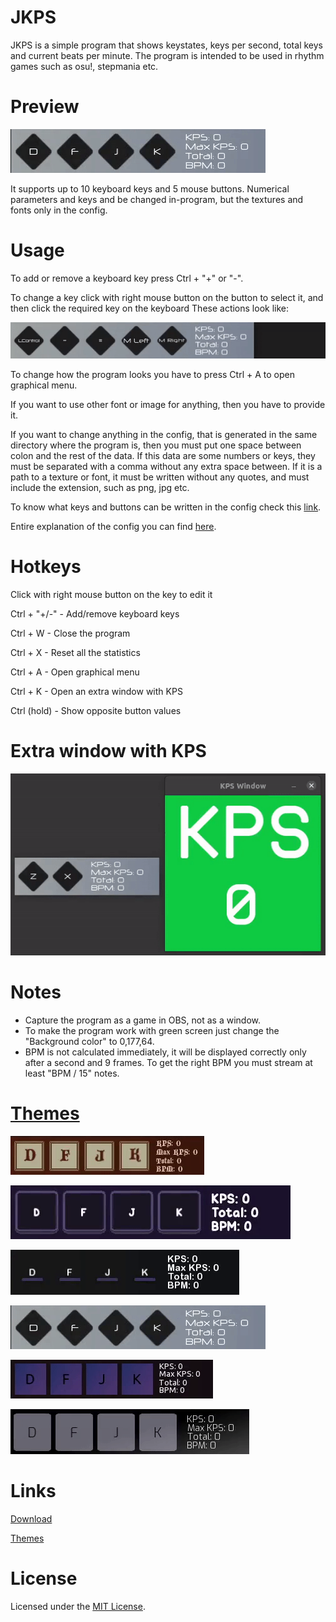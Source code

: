 # JKPS
JKPS is a simple program that shows keystates, keys per second, total keys and current beats per minute. The program is intended to be used in rhythm games such as osu!, stepmania etc.

# Preview
![](Media/Preview-White-orange.gif)

It supports up to 10 keyboard keys and 5 mouse buttons. Numerical parameters and keys and be changed in-program, but the textures and fonts only in the config.

# Usage
To add or remove a keyboard key press Ctrl + "+" or "-". 

To change a key click with right mouse button on the button to select it, and then click the required key on the keyboard
These actions look like:

![](Media/modification-demo.gif)

To change how the program looks you have to press Ctrl + A to open graphical menu.

If you want to use other font or image for anything, then you have to provide it. 

If you want to change anything in the config, that is generated in the same directory where the program is, then you must put one space between colon and the rest of the data. If this data are some numbers or keys, they must be separated with a comma without any extra space between. If it is a path to a texture or font, it must be written without any quotes, and must include the extension, such as png, jpg etc.

To know what keys and buttons can be written in the config check this [link](https://gist.github.com/JekiTheMonkey/c40b346907ca0e3e8127f4fb0b5af1d5).

Entire explanation of the config you can find [here](https://gist.github.com/JekiTheMonkey/06c7b7dc0401729c2574a04442b19225).

# Hotkeys

Click with right mouse button on the key to edit it

Ctrl + "+/-" - Add/remove keyboard keys

Ctrl + W - Close the program

Ctrl + X - Reset all the statistics

Ctrl + A - Open graphical menu

Ctrl + K - Open an extra window with KPS

Ctrl (hold) - Show opposite button values

# Extra window with KPS

![](Media/Preview-kps-window.gif)

# Notes
- Capture the program as a game in OBS, not as a window.
- To make the program work with green screen just change the "Background color" to 0,177,64.
- BPM is not calculated immediately, it will be displayed correctly only after a second and 9 frames. To get the right BPM you must stream at least "BPM / 15" notes.

# [Themes](https://gist.github.com/JekiTheMonkey/727f57dcdecb76480b982f0fe479c5c1)

![](Media/Preview-Medieval.gif)

![](Media/Preview-Modern-purple.gif)

![](Media/Preview-Dark-minimalistic.gif)

![](Media/Preview-White-orange.gif)

![](Media/Preview-Dark-violet.gif)

![](Media/Preview-Dark-classic.gif)

# Links

[Download](https://github.com/JekiTheMonkey/JKPS/releases/)

[Themes](https://gist.github.com/JekiTheMonkey/727f57dcdecb76480b982f0fe479c5c1)

# License
Licensed under the [MIT License](LICENSE).
